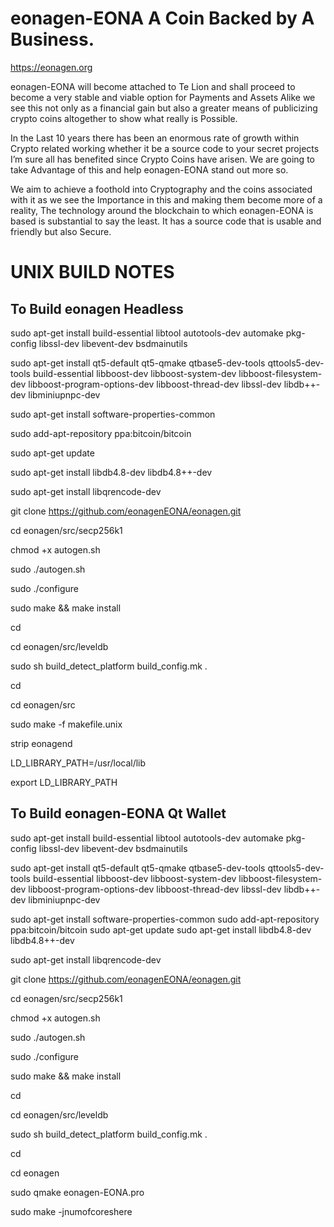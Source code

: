 # eonagen-EONA A Coin Backed by A Business.

https://eonagen.org


eonagen-EONA will become attached to Te Lion and shall proceed to become a very stable and viable option for Payments and Assets Alike we see this not only as a financial gain but also a greater means of publicizing crypto coins altogether to show what really is Possible.

In the Last 10 years there has been an enormous rate of growth within Crypto related working whether it be a source code to your secret projects I’m sure all has benefited since Crypto Coins have arisen. We are going to take Advantage of this and help eonagen-EONA stand out more so.

We aim to achieve a foothold into Cryptography and the coins associated with it as we see the Importance in this and making them become more of a reality, The technology around the blockchain to which eonagen-EONA is based is substantial to say the least. It has a source code that is usable and friendly but also Secure.



UNIX BUILD NOTES
====================

To Build eonagen Headless 
-----------------

sudo apt-get install build-essential libtool autotools-dev automake pkg-config libssl-dev libevent-dev bsdmainutils

sudo apt-get install qt5-default qt5-qmake qtbase5-dev-tools qttools5-dev-tools build-essential libboost-dev libboost-system-dev libboost-filesystem-dev libboost-program-options-dev libboost-thread-dev libssl-dev libdb++-dev libminiupnpc-dev 

sudo apt-get install software-properties-common

sudo add-apt-repository ppa:bitcoin/bitcoin

sudo apt-get update

sudo apt-get install libdb4.8-dev libdb4.8++-dev

sudo apt-get install libqrencode-dev

git clone https://github.com/eonagenEONA/eonagen.git

cd eonagen/src/secp256k1

chmod +x autogen.sh

sudo ./autogen.sh

sudo ./configure

sudo make && make install

cd

cd eonagen/src/leveldb

sudo sh build_detect_platform build_config.mk .

cd

cd eonagen/src

sudo make -f makefile.unix

strip eonagend

LD_LIBRARY_PATH=/usr/local/lib

export LD_LIBRARY_PATH


To Build eonagen-EONA Qt Wallet
------------------

sudo apt-get install build-essential libtool autotools-dev automake pkg-config libssl-dev libevent-dev bsdmainutils

sudo apt-get install qt5-default qt5-qmake qtbase5-dev-tools qttools5-dev-tools build-essential libboost-dev libboost-system-dev libboost-filesystem-dev libboost-program-options-dev libboost-thread-dev libssl-dev libdb++-dev libminiupnpc-dev 

sudo apt-get install software-properties-common
sudo add-apt-repository ppa:bitcoin/bitcoin
sudo apt-get update
sudo apt-get install libdb4.8-dev libdb4.8++-dev

sudo apt-get install libqrencode-dev

git clone https://github.com/eonagenEONA/eonagen.git

cd eonagen/src/secp256k1

chmod +x autogen.sh

sudo ./autogen.sh

sudo ./configure

sudo make && make install

cd

cd eonagen/src/leveldb

sudo sh build_detect_platform build_config.mk .

cd

cd eonagen

sudo qmake eonagen-EONA.pro

sudo make -jnumofcoreshere